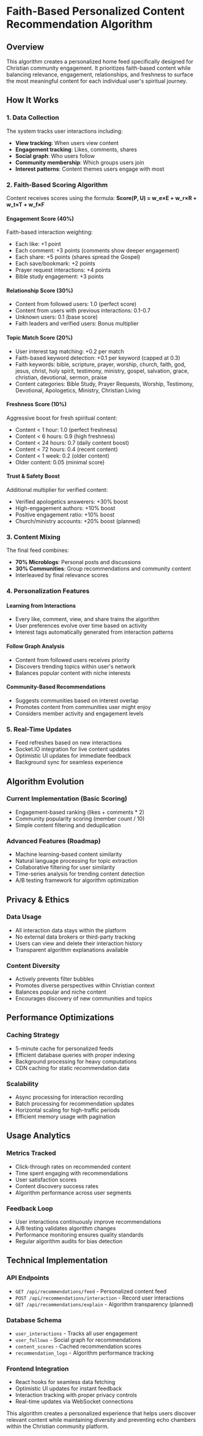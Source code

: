# Faith-Based Personalized Content Recommendation Algorithm

## Overview
This algorithm creates a personalized home feed specifically designed for Christian community engagement. It prioritizes faith-based content while balancing relevance, engagement, relationships, and freshness to surface the most meaningful content for each individual user's spiritual journey.

## How It Works

### 1. Data Collection
The system tracks user interactions including:
- **View tracking**: When users view content
- **Engagement tracking**: Likes, comments, shares
- **Social graph**: Who users follow
- **Community membership**: Which groups users join
- **Interest patterns**: Content themes users engage with most

### 2. Faith-Based Scoring Algorithm
Content receives scores using the formula: **Score(P, U) = w_e×E + w_r×R + w_t×T + w_f×F**

#### **Engagement Score (40%)**
Faith-based interaction weighting:
- Each like: +1 point
- Each comment: +3 points (comments show deeper engagement)  
- Each share: +5 points (shares spread the Gospel)
- Each save/bookmark: +2 points
- Prayer request interactions: +4 points
- Bible study engagement: +3 points

#### **Relationship Score (30%)**
- Content from followed users: 1.0 (perfect score)
- Content from users with previous interactions: 0.1-0.7
- Unknown users: 0.1 (base score)
- Faith leaders and verified users: Bonus multiplier

#### **Topic Match Score (20%)**
- User interest tag matching: +0.2 per match
- Faith-based keyword detection: +0.1 per keyword (capped at 0.3)
- Faith keywords: bible, scripture, prayer, worship, church, faith, god, jesus, christ, holy spirit, testimony, ministry, gospel, salvation, grace, christian, devotional, sermon, praise
- Content categories: Bible Study, Prayer Requests, Worship, Testimony, Devotional, Apologetics, Ministry, Christian Living

#### **Freshness Score (10%)**
Aggressive boost for fresh spiritual content:
- Content < 1 hour: 1.0 (perfect freshness)
- Content < 6 hours: 0.9 (high freshness) 
- Content < 24 hours: 0.7 (daily content boost)
- Content < 72 hours: 0.4 (recent content)
- Content < 1 week: 0.2 (older content)
- Older content: 0.05 (minimal score)

#### **Trust & Safety Boost**
Additional multiplier for verified content:
- Verified apologetics answerers: +30% boost
- High-engagement authors: +10% boost  
- Positive engagement ratio: +10% boost
- Church/ministry accounts: +20% boost (planned)

### 3. Content Mixing
The final feed combines:
- **70% Microblogs**: Personal posts and discussions
- **30% Communities**: Group recommendations and community content
- Interleaved by final relevance scores

### 4. Personalization Features

#### **Learning from Interactions**
- Every like, comment, view, and share trains the algorithm
- User preferences evolve over time based on activity
- Interest tags automatically generated from interaction patterns

#### **Follow Graph Analysis**
- Content from followed users receives priority
- Discovers trending topics within user's network
- Balances popular content with niche interests

#### **Community-Based Recommendations**
- Suggests communities based on interest overlap
- Promotes content from communities user might enjoy
- Considers member activity and engagement levels

### 5. Real-Time Updates
- Feed refreshes based on new interactions
- Socket.IO integration for live content updates
- Optimistic UI updates for immediate feedback
- Background sync for seamless experience

## Algorithm Evolution

### Current Implementation (Basic Scoring)
- Engagement-based ranking (likes + comments * 2)
- Community popularity scoring (member count / 10)
- Simple content filtering and deduplication

### Advanced Features (Roadmap)
- Machine learning-based content similarity
- Natural language processing for topic extraction
- Collaborative filtering for user similarity
- Time-series analysis for trending content detection
- A/B testing framework for algorithm optimization

## Privacy & Ethics

### Data Usage
- All interaction data stays within the platform
- No external data brokers or third-party tracking
- Users can view and delete their interaction history
- Transparent algorithm explanations available

### Content Diversity
- Actively prevents filter bubbles
- Promotes diverse perspectives within Christian context
- Balances popular and niche content
- Encourages discovery of new communities and topics

## Performance Optimizations

### Caching Strategy
- 5-minute cache for personalized feeds
- Efficient database queries with proper indexing
- Background processing for heavy computations
- CDN caching for static recommendation data

### Scalability
- Async processing for interaction recording
- Batch processing for recommendation updates
- Horizontal scaling for high-traffic periods
- Efficient memory usage with pagination

## Usage Analytics

### Metrics Tracked
- Click-through rates on recommended content
- Time spent engaging with recommendations
- User satisfaction scores
- Content discovery success rates
- Algorithm performance across user segments

### Feedback Loop
- User interactions continuously improve recommendations
- A/B testing validates algorithm changes
- Performance monitoring ensures quality standards
- Regular algorithm audits for bias detection

## Technical Implementation

### API Endpoints
- `GET /api/recommendations/feed` - Personalized content feed
- `POST /api/recommendations/interaction` - Record user interactions
- `GET /api/recommendations/explain` - Algorithm transparency (planned)

### Database Schema
- `user_interactions` - Tracks all user engagement
- `user_follows` - Social graph for recommendations
- `content_scores` - Cached recommendation scores
- `recommendation_logs` - Algorithm performance tracking

### Frontend Integration
- React hooks for seamless data fetching
- Optimistic UI updates for instant feedback
- Interaction tracking with proper privacy controls
- Real-time updates via WebSocket connections

This algorithm creates a personalized experience that helps users discover relevant content while maintaining diversity and preventing echo chambers within the Christian community platform.
